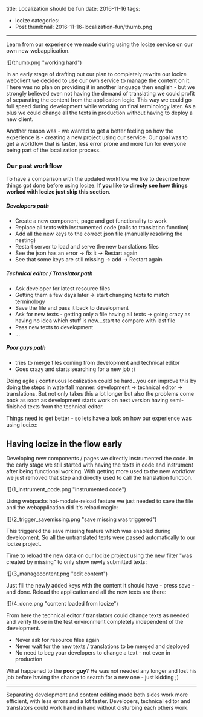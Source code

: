 title: Localization should be fun
date: 2016-11-16
tags:
  - locize
categories:
  - Post
thumbnail: 2016-11-16-localization-fun/thumb.png
---

Learn from our experience we made during using the locize service on our own new webapplication.

<div class="img-100">
![](thumb.png "working hard")
</div>

In an early stage of drafting out our plan to completely rewrite our locize webclient we decided to use our own service to manage the content on it. There was no plan on providing it in another language then english - but we strongly believed even not having the demand of translating we could profit of separating the content from the application logic. This way we could go full speed during development while working on final terminology later. As a plus we could change all the texts in production without having to deploy a new client.

Another reason was - we wanted to get a better feeling on how the experience is - creating a new project using our service. Our goal was to get a workflow that is faster, less error prone and more fun for everyone being part of the localization process.

### Our past workflow

To have a comparison with the updated workflow we like to describe how things got done before using locize. **If you like to direcly see how things worked with locize just skip this section**.

##### Developers path

- Create a new component, page and get functionality to work
- Replace all texts with instrumented code (calls to translation function)
- Add all the new keys to the correct json file (manually resolving the nesting)
- Restart server to load and serve the new translations files
- See the json has an error -> fix it -> Restart again
- See that some keys are still missing -> add -> Restart again

##### Technical editor / Translator path

- Ask developer for latest resource files
- Getting them a few days later -> start changing texts to match terminology
- Save the file and pass it back to development
- Ask for new texts - getting only a file having all texts -> going crazy as having no idea which stuff is new...start to compare with last file
- Pass new texts to development
- ...

##### Poor guys path

- tries to merge files coming from development and technical editor
- Goes crazy and starts searching for a new job ;)


Doing agile / continuous localization could be hard...you can improve this by doing the steps in waterfall manner: development -> technical editor -> translations. But not only takes this a lot longer but also the problems come back as soon as development starts work on next version having semi-finished texts from the technical editor.

Things need to get better - so lets have a look on how our experience was using locize:

## Having locize in the flow early

Developing new components / pages we directly instrumented the code. In the early stage we still started with having the texts in code and instrument after being functional working. With getting more used to the new workflow we just removed that step and directly used to call the translation function.

<div class="img-80">
![](1_instrument_code.png "instrumented code")
</div>

Using webpacks hot-module-reload feature we just needed to save the file and the webapplication did it's reload magic:

<div class="img-80">
![](2_trigger_savemissing.png "save missing was triggered")
</div>

This triggered the save missing feature which was enabled during development. So all the untranslated texts were passed automatically to our locize project.

Time to reload the new data on our locize project using the new filter "was created by missing" to only show newly submitted texts:

<div class="img-80">
![](3_managecontent.png "edit content")
</div>

Just fill the newly added keys with the content it should have - press save - and done. Reload the application and all the new texts are there:

<div class="img-80">
![](4_done.png "content loaded from locize")
</div>

From here the technical editor / translators could change texts as needed and verify those in the test environment completely independent of the development.

- Never ask for resource files again
- Never wait for the new texts / translations to be merged and deployed
- No need to beg your developers to change a text - not even in production

What happened to the **poor guy**? He was not needed any longer and lost his job before having the chance to search for a new one - just kidding ;)

-----

Separating development and content editing made both sides work more efficient, with less errors and a lot faster. Developers, technical editor and translators could work hand in hand without disturbing each others work.
